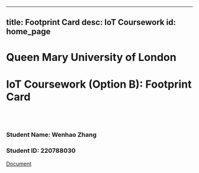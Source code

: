 
---
title: Footprint Card
desc: IoT Coursework
id: home_page
---




<div>
    <h1><span>Queen Mary University of London</span></h1>
    <h1><span>IoT Coursework (Option B): Footprint Card</span></h1>
    <br>
    <br>
    <h3>Student Name: Wenhao Zhang</h3>
    <h3>Student ID: 220788030</h3>
</div>
<div id="big_btn_wrapper">
    <a class="btn" href="/get_started/en/">Document</a>
</div>

